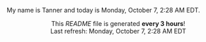 My name is Tanner and today is Monday, October 7, 2:28 AM EDT.

<p align="center">This <i>README</i> file is generated <b>every 3 hours</b>!</br>Last refresh: Monday, October 7, 2:28 AM EDT<br /></p>
